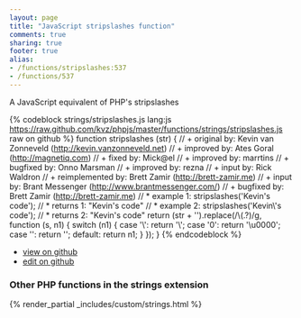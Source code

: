 ```yaml
---
layout: page
title: "JavaScript stripslashes function"
comments: true
sharing: true
footer: true
alias:
- /functions/stripslashes:537
- /functions/537
---
```

<!-- Generated by Rakefile:build -->
A JavaScript equivalent of PHP's stripslashes

{% codeblock strings/stripslashes.js lang:js https://raw.github.com/kvz/phpjs/master/functions/strings/stripslashes.js raw on github %}
function stripslashes (str) {
    // +   original by: Kevin van Zonneveld (http://kevin.vanzonneveld.net)
    // +   improved by: Ates Goral (http://magnetiq.com)
    // +      fixed by: Mick@el
    // +   improved by: marrtins
    // +   bugfixed by: Onno Marsman
    // +   improved by: rezna
    // +   input by: Rick Waldron
    // +   reimplemented by: Brett Zamir (http://brett-zamir.me)
    // +   input by: Brant Messenger (http://www.brantmessenger.com/)
    // +   bugfixed by: Brett Zamir (http://brett-zamir.me)
    // *     example 1: stripslashes('Kevin\'s code');
    // *     returns 1: "Kevin's code"
    // *     example 2: stripslashes('Kevin\\\'s code');
    // *     returns 2: "Kevin\'s code"
    return (str + '').replace(/\\(.?)/g, function (s, n1) {
        switch (n1) {
        case '\\':
            return '\\';
        case '0':
            return '\u0000';
        case '':
            return '';
        default:
            return n1;
        }
    });
}
{% endcodeblock %}

 - [view on github](https://github.com/kvz/phpjs/blob/master/functions/strings/stripslashes.js)
 - [edit on github](https://github.com/kvz/phpjs/edit/master/functions/strings/stripslashes.js)

### Other PHP functions in the strings extension
{% render_partial _includes/custom/strings.html %}
